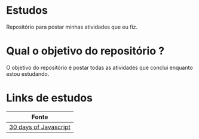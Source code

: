 # Estudos
 Repositório para postar minhas atividades que eu fiz.

# Qual o objetivo do repositório ?
O objetivo do repositório é postar todas as atividades que conclui enquanto estou estudando.

# Links de estudos
| Fonte  |
|-------|
| [30 days of Javascript](https://github.com/Asabeneh/30-Days-Of-JavaScript) |